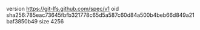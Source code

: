 version https://git-lfs.github.com/spec/v1
oid sha256:785eac73645fbfb321778c65d5a587c60d84a500b4beb66d849a21baf3850b49
size 4256

